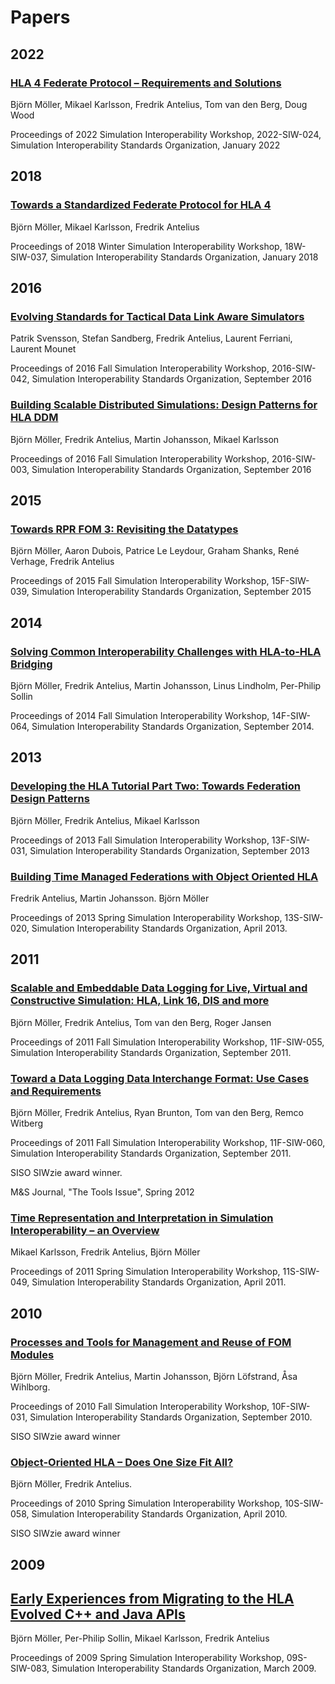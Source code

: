 # Papers

## 2022

### [HLA 4 Federate Protocol – Requirements and Solutions](2022-SIW-024.pdf)
Björn Möller, Mikael Karlsson, Fredrik Antelius, Tom van den Berg, Doug Wood

Proceedings of 2022 Simulation Interoperability Workshop, 2022-SIW-024, Simulation Interoperability Standards Organization, January 2022

## 2018

### [Towards a Standardized Federate Protocol for HLA 4](18W-SIW-037.pdf)
Björn Möller, Mikael Karlsson, Fredrik Antelius

Proceedings of 2018 Winter Simulation Interoperability Workshop, 18W-SIW-037, Simulation Interoperability Standards Organization, January 2018

## 2016

### [Evolving Standards for Tactical Data Link Aware Simulators](2016-SIW-042.pdf)
Patrik Svensson, Stefan Sandberg, Fredrik Antelius, Laurent Ferriani, Laurent Mounet

Proceedings of 2016 Fall Simulation Interoperability Workshop, 2016-SIW-042, Simulation Interoperability
Standards Organization, September 2016

### [Building Scalable Distributed Simulations: Design Patterns for HLA DDM](2016-SIW-003.pdf)
Björn Möller, Fredrik Antelius, Martin Johansson, Mikael Karlsson

Proceedings of 2016 Fall Simulation Interoperability Workshop, 2016-SIW-003, Simulation Interoperability
Standards Organization, September 2016

## 2015

### [Towards RPR FOM 3: Revisiting the Datatypes](15F-SIW-039.pdf)
Björn Möller, Aaron Dubois, Patrice Le Leydour, Graham Shanks, René Verhage, Fredrik Antelius

Proceedings of 2015 Fall Simulation Interoperability Workshop, 15F-SIW-039, Simulation Interoperability
Standards Organization, September 2015

## 2014

### [Solving Common Interoperability Challenges with HLA-to-HLA Bridging](14F-SIW-064.pdf)
Björn Möller, Fredrik Antelius, Martin Johansson, Linus Lindholm, Per-Philip Sollin

Proceedings of 2014 Fall Simulation Interoperability Workshop, 14F-SIW-064, Simulation Interoperability 
Standards Organization, September 2014.

## 2013

### [Developing the HLA Tutorial Part Two: Towards Federation Design Patterns](13F-SIW-031.pdf)
Björn Möller, Fredrik Antelius, Mikael Karlsson

Proceedings of 2013 Fall Simulation Interoperability Workshop, 13F-SIW-031, Simulation Interoperability 
Standards Organization, September 2013

### [Building Time Managed Federations with Object Oriented HLA](13S-SIW-020.pdf)
Fredrik Antelius, Martin Johansson. Björn Möller

Proceedings of 2013 Spring Simulation Interoperability Workshop, 13S-SIW-020, Simulation Interoperability Standards Organization, April 2013.

## 2011

### [Scalable and Embeddable Data Logging for Live, Virtual and Constructive Simulation: HLA, Link 16, DIS and more](11F-SIW-055.pdf)
Björn Möller, Fredrik Antelius, Tom van den Berg, Roger Jansen

Proceedings of 2011 Fall Simulation Interoperability Workshop, 11F-SIW-055, Simulation Interoperability Standards Organization, September 2011.

### [Toward a Data Logging Data Interchange Format: Use Cases and Requirements](11F-SIW-060.pdf)
Björn Möller, Fredrik Antelius, Ryan Brunton, Tom van den Berg, Remco Witberg

Proceedings of 2011 Fall Simulation Interoperability Workshop, 11F-SIW-060, Simulation Interoperability Standards Organization, September 2011.

SISO SIWzie award winner.

M&S Journal, "The Tools Issue", Spring 2012

### [Time Representation and Interpretation in Simulation Interoperability – an Overview](11S-SIW-049.pdf)
Mikael Karlsson, Fredrik Antelius, Björn Möller

Proceedings of 2011 Spring Simulation Interoperability Workshop, 11S-SIW-049, Simulation Interoperability Standards Organization, April 2011.

## 2010

### [Processes and Tools for Management and Reuse of FOM Modules](10F-SIW-031.pdf)
Björn Möller, Fredrik Antelius, Martin Johansson, Björn Löfstrand, Åsa Wihlborg.

Proceedings of 2010 Fall Simulation Interoperability Workshop, 10F-SIW-031, Simulation Interoperability Standards Organization, September 2010.

SISO SIWzie award winner

### [Object-Oriented HLA – Does One Size Fit All?](10S-SIW-058.pdf)
Björn Möller, Fredrik Antelius.

Proceedings of 2010 Spring Simulation Interoperability Workshop, 10S-SIW-058, Simulation Interoperability Standards Organization, April 2010.

SISO SIWzie award winner

## 2009

## [Early Experiences from Migrating to the HLA Evolved C++ and Java APIs](09S-SIW-083.pdf)
Björn Möller, Per-Philip Sollin, Mikael Karlsson, Fredrik Antelius

Proceedings of 2009 Spring Simulation Interoperability Workshop, 09S-SIW-083, Simulation Interoperability Standards Organization, March 2009.

